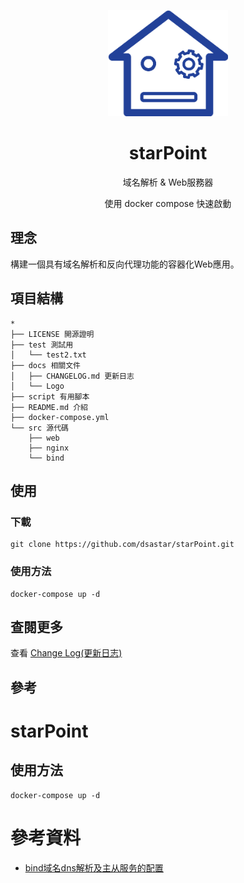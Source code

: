 <p align="center">
    <img width="192px" src="./docs/Logo/Logo01.png" >
</p>
<h1 align="center"><b>starPoint</b></h1>

<p align="center">域名解析 & Web服務器</p>
<p align="center">使用 docker compose 快速啟動</p>

## 理念
構建一個具有域名解析和反向代理功能的容器化Web應用。

## 項目結構
```
*
├── LICENSE 開源證明
├── test 測試用
│   └── test2.txt
├── docs 相關文件
│   ├── CHANGELOG.md 更新日志
│   └── Logo
├── script 有用腳本
├── README.md 介紹
├── docker-compose.yml
└── src 源代碼
    ├── web
    ├── nginx 
    └── bind
```

## 使用
### 下載
```
git clone https://github.com/dsastar/starPoint.git
```

### 使用方法
```
docker-compose up -d
```

## 查閱更多
查看 [Change Log(更新日志)](docs/changelog.md) 

## 參考

# starPoint
## 使用方法
```
docker-compose up -d
```

# 參考資料
- [bind域名dns解析及主从服务的配置](https://www.cnblogs.com/ssgeek/p/9220917.html)